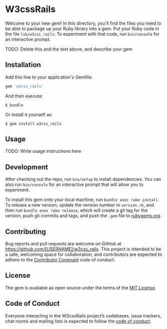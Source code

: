 # W3cssRails

Welcome to your new gem! In this directory, you'll find the files you need to be able to package up your Ruby library into a gem. Put your Ruby code in the file `lib/w3css_rails`. To experiment with that code, run `bin/console` for an interactive prompt.

TODO: Delete this and the text above, and describe your gem

## Installation

Add this line to your application's Gemfile:

```ruby
gem 'w3css_rails'
```

And then execute:

    $ bundle

Or install it yourself as:

    $ gem install w3css_rails

## Usage

TODO: Write usage instructions here

## Development

After checking out the repo, run `bin/setup` to install dependencies. You can also run `bin/console` for an interactive prompt that will allow you to experiment.

To install this gem onto your local machine, run `bundle exec rake install`. To release a new version, update the version number in `version.rb`, and then run `bundle exec rake release`, which will create a git tag for the version, push git commits and tags, and push the `.gem` file to [rubygems.org](https://rubygems.org).

## Contributing

Bug reports and pull requests are welcome on GitHub at https://github.com/[USERNAME]/w3css_rails. This project is intended to be a safe, welcoming space for collaboration, and contributors are expected to adhere to the [Contributor Covenant](http://contributor-covenant.org) code of conduct.

## License

The gem is available as open source under the terms of the [MIT License](https://opensource.org/licenses/MIT).

## Code of Conduct

Everyone interacting in the W3cssRails project’s codebases, issue trackers, chat rooms and mailing lists is expected to follow the [code of conduct](https://github.com/[USERNAME]/w3css_rails/blob/master/CODE_OF_CONDUCT.md).
